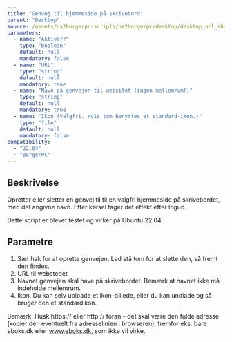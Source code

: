 ```yaml
---
title: "Genvej til hjemmeside på skrivebord"
parent: "Desktop"
source: /assets/os2borgerpc-scripts/os2borgerpc/desktop/desktop_url_shortcut.sh
parameters:
  - name: "Aktivér?"
    type: "boolean"
    default: null
    mandatory: false
  - name: "URL"
    type: "string"
    default: null
    mandatory: true
  - name: "Navn på genvejen til websitet (ingen mellemrum!)"
    type: "string"
    default: null
    mandatory: true
  - name: "Ikon (Valgfri. Hvis tom benyttes et standard-ikon.)"
    type: "file"
    default: null
    mandatory: false
compatibility:  
  - "22.04"
  - "BorgerPC"
---
```


## Beskrivelse
Opretter eller sletter en genvej til til en valgfri hjemmeside på skrivebordet, med det angivne navn.
Efter kørsel tager det effekt efter logud.

Dette script er blevet testet og virker på Ubuntu 22.04.

## Parametre
1. Sæt hak for at oprette genvejen, 
    Lad stå tom for at slette den, så fremt den findes.
2. URL til webstedet
3. Navnet genvejen skal have på skrivebordet.
    Bemærk at navnet ikke må indeholde mellemrum.
4. Ikon. Du kan selv uploade et ikon-billede, eller du kan undlade og så bruger den et standardikon.

Bemærk: Husk https:// eller http:// foran - det skal være den fulde adresse (kopier den eventuelt fra adresselinien i browseren), fremfor eks. bare eboks.dk eller www.eboks.dk, som ikke vil virke.

